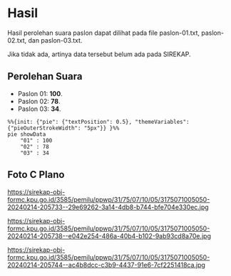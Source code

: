 # Hasil

Hasil perolehan suara paslon dapat dilihat pada file paslon-01.txt, paslon-02.txt, dan paslon-03.txt.

Jika tidak ada, artinya data tersebut belum ada pada SIREKAP.

## Perolehan Suara

 * Paslon 01: **100**.
 * Paslon 02: **78**.
 * Paslon 03: **34**.

```mermaid
%%{init: {"pie": {"textPosition": 0.5}, "themeVariables": {"pieOuterStrokeWidth": "5px"}} }%%
pie showData
    "01" : 100
    "02" : 78
    "03" : 34
```
## Foto C Plano

https://sirekap-obj-formc.kpu.go.id/3585/pemilu/ppwp/31/75/07/10/05/3175071005050-20240214-205733--29e69262-3a14-4db8-b744-bfe704e330ec.jpg

https://sirekap-obj-formc.kpu.go.id/3585/pemilu/ppwp/31/75/07/10/05/3175071005050-20240214-205738--e042e254-486a-40b4-b102-9ab93cd8a70e.jpg

https://sirekap-obj-formc.kpu.go.id/3585/pemilu/ppwp/31/75/07/10/05/3175071005050-20240214-205744--ac4b8dcc-c3b9-4437-91e6-7cf2251418ca.jpg
